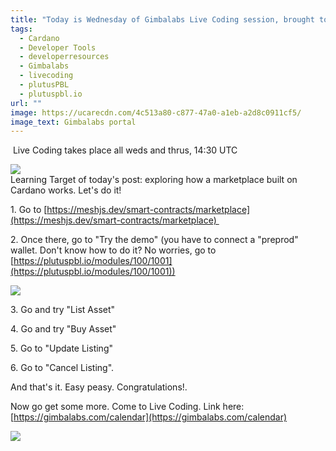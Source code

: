 ```yaml
---
title: "Today is Wednesday of Gimbalabs Live Coding session, brought to you by: Mesh"
tags:
  - Cardano
  - Developer Tools
  - developerresources
  - Gimbalabs
  - livecoding
  - plutusPBL
  - plutuspbl.io
url: ""
image: https://ucarecdn.com/4c513a80-c877-47a0-a1eb-a2d8c0911cf5/
image_text: Gimbalabs portal
---
```


  
 Live Coding takes place all weds and thrus, 14:30 UTC

  
![](https://ucarecdn.com/506787d4-3669-4286-8f6f-bdea09ebb4ed/)  
Learning Target of today's post: exploring how a marketplace built on Cardano works. Let's do it!  
  
1\. Go to [https://meshjs.dev/smart-contracts/marketplace](https://meshjs.dev/smart-contracts/marketplace)   
  
2\. Once there, go to "Try the demo" (you have to connect a "preprod" wallet. Don't know how to do it? No worries, go to [https://plutuspbl.io/modules/100/1001](https://plutuspbl.io/modules/100/1001))

  
![](https://ucarecdn.com/078e2390-f900-467c-9897-8a5525ca9b42/)  
  
3\. Go and try "List Asset"  
  
4\. Go and try "Buy Asset"  
  
5\. Go to "Update Listing"  
  
6\. Go to "Cancel Listing".  
  
And that's it. Easy peasy. Congratulations!.  
  
Now go get some more. Come to Live Coding. Link here: [https://gimbalabs.com/calendar](https://gimbalabs.com/calendar)

  
![](https://ucarecdn.com/8f7920c2-35ca-44f1-b24c-80217274071b/)
